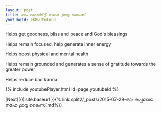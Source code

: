 ```yaml
---
layout: post
title: ഓം ദമായിട്റ്റ് നമഹ ൧൦൮ ടൈംസ്
youtubeId: eK8wJtuCou8
---
```

 
 
Helps get goodness, bliss and peace and God's blessings
 
Helps remain focused, help generate inner energy 
 
Helps boost physical and mental health 
 
Helps remain grounded and generates a sense of gratitude towards the greater power 
 
Helps reduce bad karma
 
 
 
 


{% include youtubePlayer.html id=page.youtubeId %}
 
[Next]({{ site.baseurl }}{% link  split2/_posts/2015-07-29-ഓം കപ്പലായ നമഹ ൧൦൮ ടൈംസ്.md%})
 
